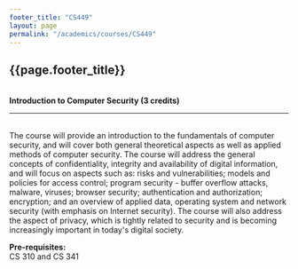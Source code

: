 ```yaml
---
footer_title: "CS449"
layout: page
permalink: "/academics/courses/CS449"
---
```


## {{page.footer_title}}

\
**Introduction to Computer Security (3 credits)**

---

\
The course will provide an introduction to the fundamentals of computer security, and will cover both general theoretical aspects as well as applied methods of computer security. The course will address the general concepts of confidentiality, integrity and availability of digital information, and will focus on aspects such as: risks and vulnerabilities; models and policies for access control; program security - buffer overflow attacks, malware, viruses; browser security; authentication and authorization; encryption; and an overview of applied data, operating system and network security (with emphasis on Internet security). The course will also address the aspect of privacy, which is tightly related to security and is becoming increasingly important in today's digital society.

**Pre-requisites:**
\
CS 310 and CS 341

